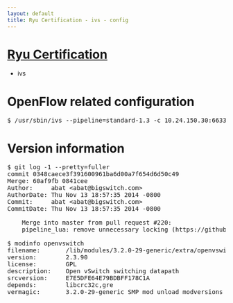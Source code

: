 ```yaml
---
layout: default
title: Ryu Certification - ivs - config
---
```

# [Ryu Certification](http://osrg.github.io/ryu/certification.html)
* ivs

# OpenFlow related configuration
<pre>
$ /usr/sbin/ivs --pipeline=standard-1.3 -c 10.24.150.30:6633 --dpid 0000000000000001 -i eth21 -i eth22 -i eth23
</pre>

# Version information
<pre>
$ git log -1 --pretty=fuller
commit 0348caece3f391600961ba6d00a7f654d6d50c49
Merge: 60af9fb 0841cee
Author:     abat &lt;abat@bigswitch.com&gt;
AuthorDate: Thu Nov 13 18:57:35 2014 -0800
Commit:     abat &lt;abat@bigswitch.com&gt;
CommitDate: Thu Nov 13 18:57:35 2014 -0800

    Merge into master from pull request #220:
    pipeline_lua: remove unnecessary locking (https://github.com/floodlight/ivs/pull/220)

$ modinfo openvswitch
filename:       /lib/modules/3.2.0-29-generic/extra/openvswitch.ko
version:        2.3.90
license:        GPL
description:    Open vSwitch switching datapath
srcversion:     E7E5DFE64E79BDBFF178C1A
depends:        libcrc32c,gre
vermagic:       3.2.0-29-generic SMP mod_unload modversions 
</pre>
